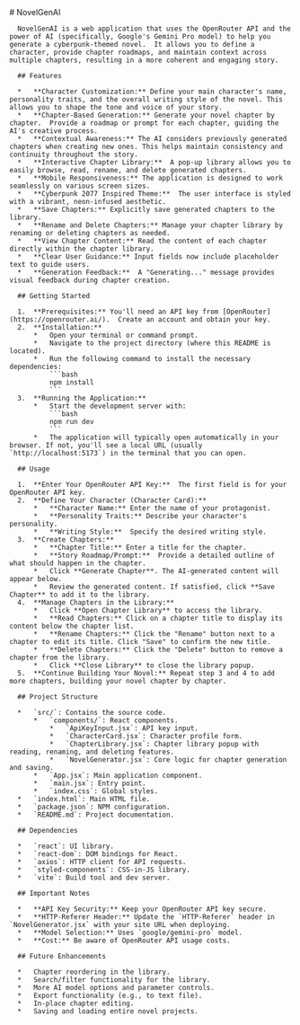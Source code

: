 <file path="README.md">
      # NovelGenAI

      NovelGenAI is a web application that uses the OpenRouter API and the power of AI (specifically, Google's Gemini Pro model) to help you generate a cyberpunk-themed novel.  It allows you to define a character, provide chapter roadmaps, and maintain context across multiple chapters, resulting in a more coherent and engaging story.

      ## Features

      *   **Character Customization:** Define your main character's name, personality traits, and the overall writing style of the novel. This allows you to shape the tone and voice of your story.
      *   **Chapter-Based Generation:** Generate your novel chapter by chapter.  Provide a roadmap or prompt for each chapter, guiding the AI's creative process.
      *   **Contextual Awareness:** The AI considers previously generated chapters when creating new ones. This helps maintain consistency and continuity throughout the story.
      *   **Interactive Chapter Library:**  A pop-up library allows you to easily browse, read, rename, and delete generated chapters.
      *   **Mobile Responsiveness:** The application is designed to work seamlessly on various screen sizes.
      *   **Cyberpunk 2077 Inspired Theme:**  The user interface is styled with a vibrant, neon-infused aesthetic.
      *   **Save Chapters:** Explicitly save generated chapters to the library.
      *   **Rename and Delete Chapters:** Manage your chapter library by renaming or deleting chapters as needed.
      *   **View Chapter Content:** Read the content of each chapter directly within the chapter library.
      *   **Clear User Guidance:** Input fields now include placeholder text to guide users.
      *   **Generation Feedback:**  A "Generating..." message provides visual feedback during chapter creation.

      ## Getting Started

      1.  **Prerequisites:** You'll need an API key from [OpenRouter](https://openrouter.ai/).  Create an account and obtain your key.
      2.  **Installation:**
          *   Open your terminal or command prompt.
          *   Navigate to the project directory (where this README is located).
          *   Run the following command to install the necessary dependencies:
              ```bash
              npm install
              ```
      3.  **Running the Application:**
          *   Start the development server with:
              ```bash
              npm run dev
              ```
          *   The application will typically open automatically in your browser. If not, you'll see a local URL (usually `http://localhost:5173`) in the terminal that you can open.

      ## Usage

      1.  **Enter Your OpenRouter API Key:**  The first field is for your OpenRouter API key.
      2.  **Define Your Character (Character Card):**
          *   **Character Name:** Enter the name of your protagonist.
          *   **Personality Traits:** Describe your character's personality.
          *   **Writing Style:**  Specify the desired writing style.
      3.  **Create Chapters:**
          *   **Chapter Title:** Enter a title for the chapter.
          *   **Story Roadmap/Prompt:**  Provide a detailed outline of what should happen in the chapter.
          *   Click **Generate Chapter**. The AI-generated content will appear below.
          *   Review the generated content. If satisfied, click **Save Chapter** to add it to the library.
      4.  **Manage Chapters in the Library:**
          *   Click **Open Chapter Library** to access the library.
          *   **Read Chapters:** Click on a chapter title to display its content below the chapter list.
          *   **Rename Chapters:** Click the "Rename" button next to a chapter to edit its title. Click "Save" to confirm the new title.
          *   **Delete Chapters:** Click the "Delete" button to remove a chapter from the library.
          *   Click **Close Library** to close the library popup.
      5.  **Continue Building Your Novel:** Repeat step 3 and 4 to add more chapters, building your novel chapter by chapter.

      ## Project Structure

      *   `src/`: Contains the source code.
          *   `components/`: React components.
              *   `ApiKeyInput.jsx`: API key input.
              *   `CharacterCard.jsx`: Character profile form.
              *   `ChapterLibrary.jsx`: Chapter library popup with reading, renaming, and deleting features.
              *   `NovelGenerator.jsx`: Core logic for chapter generation and saving.
          *   `App.jsx`: Main application component.
          *   `main.jsx`: Entry point.
          *   `index.css`: Global styles.
      *   `index.html`: Main HTML file.
      *   `package.json`: NPM configuration.
      *   `README.md`: Project documentation.

      ## Dependencies

      *   `react`: UI library.
      *   `react-dom`: DOM bindings for React.
      *   `axios`: HTTP client for API requests.
      *   `styled-components`: CSS-in-JS library.
      *   `vite`: Build tool and dev server.

      ## Important Notes

      *   **API Key Security:** Keep your OpenRouter API key secure.
      *   **HTTP-Referer Header:** Update the `HTTP-Referer` header in `NovelGenerator.jsx` with your site URL when deploying.
      *   **Model Selection:** Uses `google/gemini-pro` model.
      *   **Cost:** Be aware of OpenRouter API usage costs.

      ## Future Enhancements

      *   Chapter reordering in the library.
      *   Search/filter functionality for the library.
      *   More AI model options and parameter controls.
      *   Export functionality (e.g., to text file).
      *   In-place chapter editing.
      *   Saving and loading entire novel projects.
